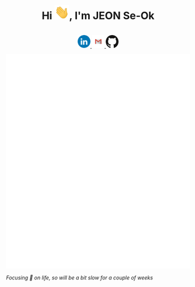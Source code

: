 ﻿<div align="center">
    <div class="brief intro">
        <h1>Hi <img src="https://raw.githubusercontent.com/ABSphreak/ABSphreak/master/gifs/Hi.gif" width="40px" />, I'm JEON Se-Ok</h1>
        <!-- <h3>Interested in Web Programming, Cybersecurity, Startup </h3> </p> -->
    </div>
    <p class="contact me">
        <br/>
        <a href="https://linkedin.com/in/seok-jeon">
            <img alt="LinkdeIN" width="35px" src="https://github.com/seokjeon/seokjeon/blob/master/assets/linkedin.svg" />
        </a>
        <a href="mailto:seokj.tech@gmail.com">
            <img alt="Mail" width="35px" src="https://github.com/seokjeon/seokjeon/blob/master/assets/gmail.svg" />
        </a>
        <a href="https://seokjeon.github.io">
            <img alt="Git Pages" width="35px" src="https://github.com/seokjeon/seokjeon/blob/master/assets/github.svg" />
        </a>
    </p>

</div>

<img src="https://github.com/seokjeon/seokjeon/blob/master/github-metrics.svg" alt="Metrics">

<br/>

_Focusing 🎯 on life, so will be a bit slow for a couple of weeks_
